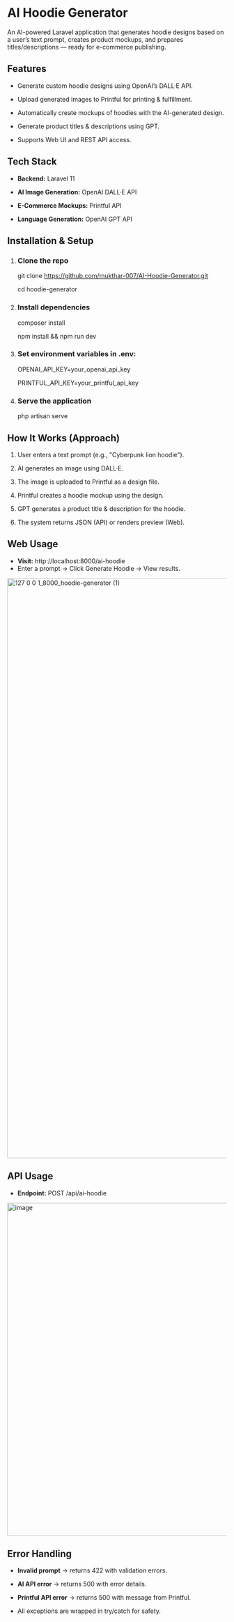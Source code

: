# AI Hoodie Generator

An AI-powered Laravel application that generates hoodie designs based on a user’s text prompt, creates product mockups, and prepares titles/descriptions — ready for e-commerce publishing.

## Features

- Generate custom hoodie designs using OpenAI’s DALL·E API.

- Upload generated images to Printful for printing & fulfillment.

- Automatically create mockups of hoodies with the AI-generated design.

- Generate product titles & descriptions using GPT.

- Supports Web UI and REST API access.

## Tech Stack

- **Backend:** Laravel 11

- **AI Image Generation:** OpenAI DALL·E API

- **E-Commerce Mockups:** Printful API

- **Language Generation:** OpenAI GPT API

## Installation & Setup

1. ### Clone the repo

    git clone https://github.com/mukthar-007/AI-Hoodie-Generator.git

    cd hoodie-generator

2. ### Install dependencies

    composer install
   
    npm install && npm run dev

4. ### Set environment variables in .env:

    OPENAI_API_KEY=your_openai_api_key
   
    PRINTFUL_API_KEY=your_printful_api_key

5. ### Serve the application

    php artisan serve

## How It Works (Approach)
1. User enters a text prompt (e.g., "Cyberpunk lion hoodie").

2. AI generates an image using DALL·E.

3. The image is uploaded to Printful as a design file.

4. Printful creates a hoodie mockup using the design.

5. GPT generates a product title & description for the hoodie.

6. The system returns JSON (API) or renders preview (Web).

##  Web Usage
- **Visit:**
    http://localhost:8000/ai-hoodie
- Enter a prompt → Click Generate Hoodie → View results.

<img width="1900" height="1331" alt="127 0 0 1_8000_hoodie-generator (1)" src="https://github.com/user-attachments/assets/6657dd6a-1735-4382-a90c-96d63e8dd869" />


## API Usage
- **Endpoint:** POST /api/ai-hoodie

<img width="1378" height="764" alt="image" src="https://github.com/user-attachments/assets/86e17dcd-46db-4b64-b3d8-fb949f114c36" />




## Error Handling
- **Invalid prompt** → returns 422 with validation errors.

- **AI API error** → returns 500 with error details.

- **Printful API error** → returns 500 with message from Printful.

- All exceptions are wrapped in try/catch for safety.
